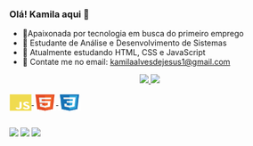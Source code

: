 ### Olá! Kamila aqui 👋

- 🔭Apaixonada por tecnologia em busca do primeiro emprego
- 🌱 Estudante de Análise e Desenvolvimento de Sistemas
- 👯 Atualmente estudando HTML, CSS e JavaScript
- 💬 Contate me no email: kamilaalvesdejesus1@gmail.com


<div align="center">
  <a href="https://github.com/Kamila-Alves">
  <img height="180em" src="https://github-readme-stats.vercel.app/api?username=Kamila-Alves&show_icons=true&theme=dracula&include_all_commits=true&count_private=true"/>
  <img height="180em" src="https://github-readme-stats.vercel.app/api/top-langs/?username=Kamila-Alves&layout=compact&langs_count=7&theme=dracula"/>
</div>
 <div style="display: inline_block"><br>
  <img align="center" alt="Rafa-Js" height="30" width="40" src="https://raw.githubusercontent.com/devicons/devicon/master/icons/javascript/javascript-plain.svg">
   <img align="center" alt="Rafa-HTML" height="30" width="40" src="https://raw.githubusercontent.com/devicons/devicon/master/icons/html5/html5-original.svg">
   <img align="center" alt="Rafa-CSS" height="30" width="40" src="https://raw.githubusercontent.com/devicons/devicon/master/icons/css3/css3-original.svg">
 
   ##
   
<div> 
  <a href=https://www.instagram.com/kamilaalves_j/" target="_blank"><img src="https://img.shields.io/badge/-Instagram-%23E4405F?style=for-the-badge&logo=instagram&logoColor=white" target="_blank"></a>
  <a href="https://www.linkedin.com/in/kamila-alves-651a32192/" target="_blank"><img src="https://img.shields.io/badge/-LinkedIn-%230077B5?style=for-the-badge&logo=linkedin&logoColor=white" target="_blank"></a>
   <a href="https://wa.link/q8qzvn" target="_blank"><img src="https://img.shields.io/badge/WhatsApp-25D366?style=for-the-badge&logo=whatsapp&logoColor=whitefor-the-badge&logo=linkedin&logoColor=white" target="_blank"></a>
